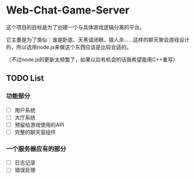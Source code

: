 # Web-Chat-Game-Server
这个项目的目标是为了创建一个与具体游戏逻辑分离的平台。

它主要是为了类似：谁是卧底、天黑请闭眼、狼人杀......这样的聊天聚会游戏设计的，所以选用node.js来做这个东西应该是比较合适的。

（不过node.js的更新太频繁了，如果以后有机会的话我希望能用C++重写）

## TODO List

### 功能部分

- [ ] 用户系统
- [ ] 大厅系统
- [ ] 预留给游戏使用的API
- [ ] 完整的聊天室组件

### 一个服务器应有的部分

- [ ] 日志记录
- [ ] 错误处理
